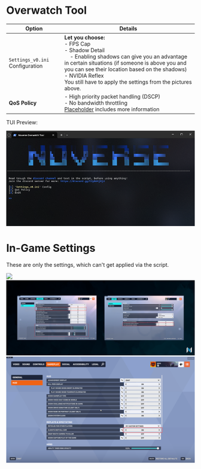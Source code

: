 ﻿# Overwatch Tool

| Option                 | Details                                                           |
|------------------------------------|-------------------------------------------------------------------|
| `Settings_v0.ini` Configuration    | **Let you choose:** <br> - FPS Cap <br> - Shadow Detail <br> &nbsp;&nbsp;&nbsp; - Enabling shadows can give you an advantage in certain situations (if someone is above you and you can see their location based on the shadows) <br> - NVIDIA Reflex <br> You still have to apply the settings from the pictures above. |
| **QoS Policy**                    | - High priority packet handling (DSCP) <br> - No bandwidth throttling <br> [Placeholder](https) includes more information|

TUI Preview:

![](https://github.com/5Noxi/game-tools/blob/main/overwatch/media/owtui.png?raw=true)

# In-Game Settings

These are only the settings, which can't get applied via the script.

![](https://github.com/5Noxi/game-tools/blob/main/overwatch/media/ow1.png?raw=true)
![](https://github.com/5Noxi/game-tools/blob/main/overwatch/media/ow2.png?raw=true)
![](https://github.com/5Noxi/game-tools/blob/main/overwatch/media/ow3.png?raw=true)